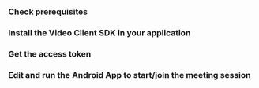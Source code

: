 ### Check prerequisites

### Install the Video Client SDK in your application

### Get the access token

### Edit and run the Android App to start/join the meeting session




